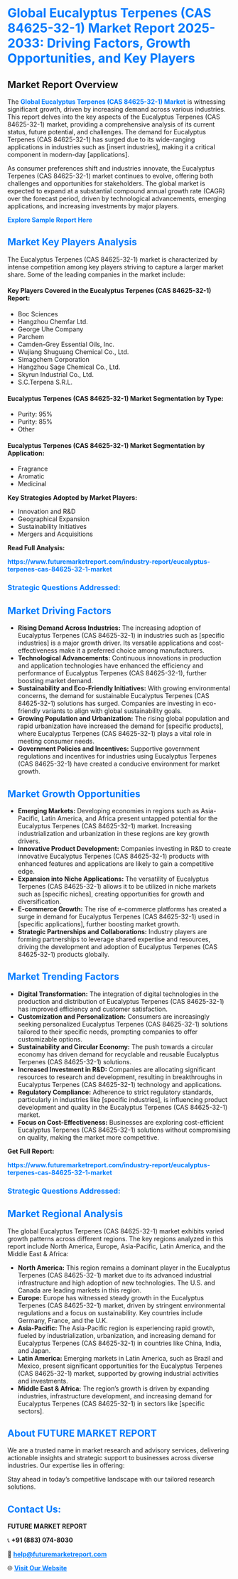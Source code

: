 <h1 style="color: #007BFF;">Global Eucalyptus Terpenes (CAS 84625-32-1) Market Report 2025-2033: Driving Factors, Growth Opportunities, and Key Players</h1>

<section id="overview">
<h2>Market Report Overview</h2>
<p>The <a href="https://www.futuremarketreport.com/industry-report/eucalyptus-terpenes-cas-84625-32-1-market" style="color: #007BFF; text-decoration: none;"><strong>Global Eucalyptus Terpenes (CAS 84625-32-1) Market</strong></a> is witnessing significant growth, driven by increasing demand across various industries. This report delves into the key aspects of the Eucalyptus Terpenes (CAS 84625-32-1) market, providing a comprehensive analysis of its current status, future potential, and challenges. The demand for Eucalyptus Terpenes (CAS 84625-32-1) has surged due to its wide-ranging applications in industries such as [insert industries], making it a critical component in modern-day [applications].</p>
<p>As consumer preferences shift and industries innovate, the Eucalyptus Terpenes (CAS 84625-32-1) market continues to evolve, offering both challenges and opportunities for stakeholders. The global market is expected to expand at a substantial compound annual growth rate (CAGR) over the forecast period, driven by technological advancements, emerging applications, and increasing investments by major players.</p>
</section>

<section id="overview">
<p><a href="https://www.futuremarketreport.com/request-sample/reportId=86083" style="color: #007BFF; text-decoration: none;"><strong>Explore Sample Report Here</strong></a></p>
</section>

<section id="key-players">
<h2 style="color: #007BFF;">Market Key Players Analysis</h2>
<p>The Eucalyptus Terpenes (CAS 84625-32-1) market is characterized by intense competition among key players striving to capture a larger market share. Some of the leading companies in the market include:</p>
<h4>Key Players Covered in the Eucalyptus Terpenes (CAS 84625-32-1) Report:</h4>
<ul><li>Boc Sciences</li><li>Hangzhou Chemfar Ltd.</li><li>George Uhe Company</li><li>Parchem</li><li>Camden-Grey Essential Oils, Inc.</li><li>Wujiang Shuguang Chemical Co., Ltd.</li><li>Simagchem Corporation</li><li>Hangzhou Sage Chemical Co., Ltd.</li><li>Skyrun Industrial Co., Ltd.</li><li>S.C.Terpena S.R.L.</li></ul>
<h4>Eucalyptus Terpenes (CAS 84625-32-1) Market Segmentation by Type:</h4>
<ul><li>Purity: 95%</li><li>Purity: 85%</li><li>Other</li></ul>

<h4>Eucalyptus Terpenes (CAS 84625-32-1) Market Segmentation by Application:</h4>
<ul><li>Fragrance</li><li>Aromatic</li><li>Medicinal</li></ul>
<p><strong>Key Strategies Adopted by Market Players:</strong></p>
<ul>
<li>Innovation and R&D</li>
<li>Geographical Expansion</li>
<li>Sustainability Initiatives</li>
<li>Mergers and Acquisitions</li>
</ul>
</section>

<section>
<p><strong>Read Full Analysis: </strong></p><a href="https://www.futuremarketreport.com/industry-report/eucalyptus-terpenes-cas-84625-32-1-market" style="color: #007BFF; text-decoration: none;"><strong>https://www.futuremarketreport.com/industry-report/eucalyptus-terpenes-cas-84625-32-1-market</strong></a>
<h3 style="color: #007BFF;">Strategic Questions Addressed:</h3>
</section>

<section id="driving-factors">
<h2 style="color: #007BFF;">Market Driving Factors</h2>
<ul>
<li><strong>Rising Demand Across Industries:</strong> The increasing adoption of Eucalyptus Terpenes (CAS 84625-32-1) in industries such as [specific industries] is a major growth driver. Its versatile applications and cost-effectiveness make it a preferred choice among manufacturers.</li>
<li><strong>Technological Advancements:</strong> Continuous innovations in production and application technologies have enhanced the efficiency and performance of Eucalyptus Terpenes (CAS 84625-32-1), further boosting market demand.</li>
<li><strong>Sustainability and Eco-Friendly Initiatives:</strong> With growing environmental concerns, the demand for sustainable Eucalyptus Terpenes (CAS 84625-32-1) solutions has surged. Companies are investing in eco-friendly variants to align with global sustainability goals.</li>
<li><strong>Growing Population and Urbanization:</strong> The rising global population and rapid urbanization have increased the demand for [specific products], where Eucalyptus Terpenes (CAS 84625-32-1) plays a vital role in meeting consumer needs.</li>
<li><strong>Government Policies and Incentives:</strong> Supportive government regulations and incentives for industries using Eucalyptus Terpenes (CAS 84625-32-1) have created a conducive environment for market growth.</li>
</ul>
</section>

<section id="growth-opportunities">
<h2 style="color: #007BFF;">Market Growth Opportunities</h2>
<ul>
<li><strong>Emerging Markets:</strong> Developing economies in regions such as Asia-Pacific, Latin America, and Africa present untapped potential for the Eucalyptus Terpenes (CAS 84625-32-1) market. Increasing industrialization and urbanization in these regions are key growth drivers.</li>
<li><strong>Innovative Product Development:</strong> Companies investing in R&D to create innovative Eucalyptus Terpenes (CAS 84625-32-1) products with enhanced features and applications are likely to gain a competitive edge.</li>
<li><strong>Expansion into Niche Applications:</strong> The versatility of Eucalyptus Terpenes (CAS 84625-32-1) allows it to be utilized in niche markets such as [specific niches], creating opportunities for growth and diversification.</li>
<li><strong>E-commerce Growth:</strong> The rise of e-commerce platforms has created a surge in demand for Eucalyptus Terpenes (CAS 84625-32-1) used in [specific applications], further boosting market growth.</li>
<li><strong>Strategic Partnerships and Collaborations:</strong> Industry players are forming partnerships to leverage shared expertise and resources, driving the development and adoption of Eucalyptus Terpenes (CAS 84625-32-1) products globally.</li>
</ul>
</section>

<section id="trending-factors">
<h2 style="color: #007BFF;">Market Trending Factors</h2>
<ul>
<li><strong>Digital Transformation:</strong> The integration of digital technologies in the production and distribution of Eucalyptus Terpenes (CAS 84625-32-1) has improved efficiency and customer satisfaction.</li>
<li><strong>Customization and Personalization:</strong> Consumers are increasingly seeking personalized Eucalyptus Terpenes (CAS 84625-32-1) solutions tailored to their specific needs, prompting companies to offer customizable options.</li>
<li><strong>Sustainability and Circular Economy:</strong> The push towards a circular economy has driven demand for recyclable and reusable Eucalyptus Terpenes (CAS 84625-32-1) solutions.</li>
<li><strong>Increased Investment in R&D:</strong> Companies are allocating significant resources to research and development, resulting in breakthroughs in Eucalyptus Terpenes (CAS 84625-32-1) technology and applications.</li>
<li><strong>Regulatory Compliance:</strong> Adherence to strict regulatory standards, particularly in industries like [specific industries], is influencing product development and quality in the Eucalyptus Terpenes (CAS 84625-32-1) market.</li>
<li><strong>Focus on Cost-Effectiveness:</strong> Businesses are exploring cost-efficient Eucalyptus Terpenes (CAS 84625-32-1) solutions without compromising on quality, making the market more competitive.</li>
</ul>
</section>

<section>
<p><strong>Get Full Report: </strong></p><a href="https://www.futuremarketreport.com/industry-report/eucalyptus-terpenes-cas-84625-32-1-market" style="color: #007BFF; text-decoration: none;"><strong>https://www.futuremarketreport.com/industry-report/eucalyptus-terpenes-cas-84625-32-1-market</strong></a>
<h3 style="color: #007BFF;">Strategic Questions Addressed:</h3>
</section>


<section id="regional-analysis">
<h2 style="color: #007BFF;">Market Regional Analysis</h2>
<p>The global Eucalyptus Terpenes (CAS 84625-32-1) market exhibits varied growth patterns across different regions. The key regions analyzed in this report include North America, Europe, Asia-Pacific, Latin America, and the Middle East & Africa:</p>
<ul>
<li><strong>North America:</strong> This region remains a dominant player in the Eucalyptus Terpenes (CAS 84625-32-1) market due to its advanced industrial infrastructure and high adoption of new technologies. The U.S. and Canada are leading markets in this region.</li>
<li><strong>Europe:</strong> Europe has witnessed steady growth in the Eucalyptus Terpenes (CAS 84625-32-1) market, driven by stringent environmental regulations and a focus on sustainability. Key countries include Germany, France, and the U.K.</li>
<li><strong>Asia-Pacific:</strong> The Asia-Pacific region is experiencing rapid growth, fueled by industrialization, urbanization, and increasing demand for Eucalyptus Terpenes (CAS 84625-32-1) in countries like China, India, and Japan.</li>
<li><strong>Latin America:</strong> Emerging markets in Latin America, such as Brazil and Mexico, present significant opportunities for the Eucalyptus Terpenes (CAS 84625-32-1) market, supported by growing industrial activities and investments.</li>
<li><strong>Middle East & Africa:</strong> The region’s growth is driven by expanding industries, infrastructure development, and increasing demand for Eucalyptus Terpenes (CAS 84625-32-1) in sectors like [specific sectors].</li>
</ul>
</section>

<footer>
<h2 style="color: #007BFF;">About FUTURE MARKET REPORT</h2>
<p>We are a trusted name in market research and advisory services, delivering actionable insights and strategic support to businesses across diverse industries. Our expertise lies in offering:</p>

<p>Stay ahead in today’s competitive landscape with our tailored research solutions.</p>

<h2 style="color: #007BFF;">Contact Us:</h2>
<p><strong>FUTURE MARKET REPORT</strong></p>
<p>📞 <strong>+91 (883) 074-8030</strong></p>
<p>📧 <strong><a href="mailto:help@futuremarketreport.com" style="color: #007BFF;">help@futuremarketreport.com</a></strong></p>
<p>🌐 <strong><a href="https://www.futuremarketreport.com/" style="color: #007BFF;">Visit Our Website</a></strong></p>
</footer>